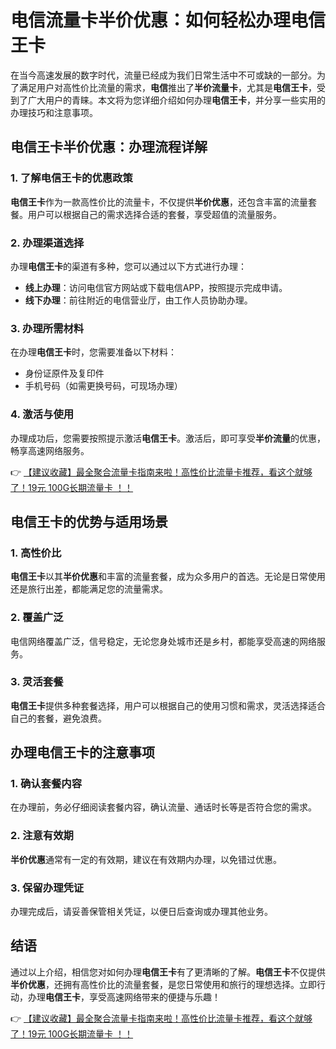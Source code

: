 # 电信流量卡半价优惠：如何轻松办理电信王卡

在当今高速发展的数字时代，流量已经成为我们日常生活中不可或缺的一部分。为了满足用户对高性价比流量的需求，**电信**推出了**半价流量卡**，尤其是**电信王卡**，受到了广大用户的青睐。本文将为您详细介绍如何办理**电信王卡**，并分享一些实用的办理技巧和注意事项。

## 电信王卡半价优惠：办理流程详解

### 1. 了解电信王卡的优惠政策
**电信王卡**作为一款高性价比的流量卡，不仅提供**半价优惠**，还包含丰富的流量套餐。用户可以根据自己的需求选择合适的套餐，享受超值的流量服务。

### 2. 办理渠道选择
办理**电信王卡**的渠道有多种，您可以通过以下方式进行办理：
- **线上办理**：访问电信官方网站或下载电信APP，按照提示完成申请。
- **线下办理**：前往附近的电信营业厅，由工作人员协助办理。

### 3. 办理所需材料
在办理**电信王卡**时，您需要准备以下材料：
- 身份证原件及复印件
- 手机号码（如需更换号码，可现场办理）

### 4. 激活与使用
办理成功后，您需要按照提示激活**电信王卡**。激活后，即可享受**半价流量**的优惠，畅享高速网络服务。

👉 [【建议收藏】最全聚合流量卡指南来啦！高性价比流量卡推荐，看这个就够了！19元 100G长期流量卡 ！！](https://bit.ly/Liuliangka)

## 电信王卡的优势与适用场景

### 1. 高性价比
**电信王卡**以其**半价优惠**和丰富的流量套餐，成为众多用户的首选。无论是日常使用还是旅行出差，都能满足您的流量需求。

### 2. 覆盖广泛
电信网络覆盖广泛，信号稳定，无论您身处城市还是乡村，都能享受高速的网络服务。

### 3. 灵活套餐
**电信王卡**提供多种套餐选择，用户可以根据自己的使用习惯和需求，灵活选择适合自己的套餐，避免浪费。

## 办理电信王卡的注意事项

### 1. 确认套餐内容
在办理前，务必仔细阅读套餐内容，确认流量、通话时长等是否符合您的需求。

### 2. 注意有效期
**半价优惠**通常有一定的有效期，建议在有效期内办理，以免错过优惠。

### 3. 保留办理凭证
办理完成后，请妥善保管相关凭证，以便日后查询或办理其他业务。

## 结语

通过以上介绍，相信您对如何办理**电信王卡**有了更清晰的了解。**电信王卡**不仅提供**半价优惠**，还拥有高性价比的流量套餐，是您日常使用和旅行的理想选择。立即行动，办理**电信王卡**，享受高速网络带来的便捷与乐趣！

👉 [【建议收藏】最全聚合流量卡指南来啦！高性价比流量卡推荐，看这个就够了！19元 100G长期流量卡 ！！](https://bit.ly/Liuliangka)